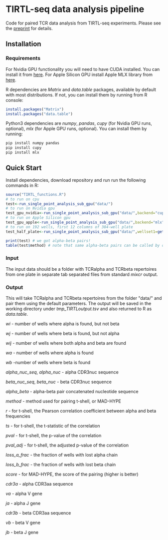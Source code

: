 # TIRTL-seq data analysis pipeline
Code for paired TCR data analysis from TIRTL-seq experiments. Please see the [preprint](https://www.biorxiv.org/content/10.1101/2024.09.16.613345v1) for details.

## Installation
### Requirements

For Nvidia GPU functionality you will need to have CUDA installed. You can install it from [here](https://developer.nvidia.com/cuda-downloads).
For Apple Silicon GPU install Apple MLX library from [here](https://github.com/ml-explore/mlx).

R dependencies are _Matrix_ and _data.table_ packages, available by default with most distributions. If not, you can install them by running from R console:
```R
install.packages("Matrix")
install.packages("data.table")
```

Python3 dependencies are _numpy_, _pandas_, _cupy_ (for Nvidia GPU runs, optional), _mlx_ (for Apple GPU runs, optional). You can install them by running:
```bash
pip install numpy pandas
pip install cupy
pip install mlx
```
## Quick Start
Install dependencies, download repository and run run the following commands in R:
```R
source("TIRTL_functions.R")
# to run on cpu
test<-run_single_point_analysis_sub_gpu("data/")
# to run on Nvidia gpu
test_gpu_nvidia<-run_single_point_analysis_sub_gpu("data/",backend="cupy")
# to run on Apple Silicon gpu
test_gpu_apple<-run_single_point_analysis_sub_gpu("data/",backend="mlx")
# to run on 192 wells, first 12 columns of 384-well plate
test_half_plate<-run_single_point_analysis_sub_gpu("data/",wellset1=get_well_subset(1:16,1:12))

print(test) # we got alpha-beta pairs!
table(test$method) # note that same alpha-beta pairs can be called by different methods, so there are duplicates
```

### Input
The input data should be a folder with TCRalpha and TCRbeta repertoires from one plate in separate tab separated files from standard _mixcr_ output.

### Output
This will take TCRalpha and TCRbeta repertoires from the folder "data/" and pair them using the default parameters. The output will be saved in the working directory under _tmp_TIRTLoutput.tsv_ and also returned to R as _data.table_.

_wi_ - number of wells where alpha is found, but not beta

_wj_ - number of wells where beta is found, but not alpha

_wij_ - number of wells where both alpha and beta are found

_wa_ - number of wells where alpha is found

_wb_ -number of wells where beta is found

_alpha_nuc_seq_, _alpha_nuc_ - alpha CDR3nuc sequence

_beta_nuc_seq_, _beta_nuc_ - beta CDR3nuc sequence

_alpha_beta_ - alpha-beta pair concatenated nucleotide sequence

_method_ - method used for pairing t-shell, or MAD-HYPE

_r_ - for t-shell, the Pearson correlation coefficient between alpha and beta frequencies

_ts_ - for t-shell, the t-statistic of the correlation

_pval_ - for t-shell, the p-value of the correlation

_pval_adj_ - for t-shell, the adjusted p-value of the correlation

_loss_a_frac_ - the fraction of wells with lost alpha chain

_loss_b_frac_ - the fraction of wells with lost beta chain

_score_ - for MAD-HYPE, the score of the pairing (higher is better)

_cdr3a_ - alpha CDR3aa sequence

_va_ - alpha V gene

_ja_ - alpha J gene

_cdr3b_ - beta CDR3aa sequence

_vb_ - beta V gene

_jb_ - beta J gene



